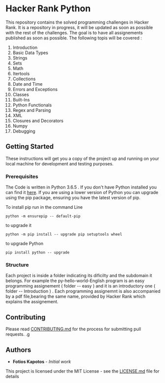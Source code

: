 # Hacker Rank Python
This repository contains the solved programming challenges in Hacker Rank. It is a repository in progress, it will be updated as soon as possible with the rest of the challenges. The goal is to have all assignements published as soon as possible. The following topis will be covered :
1. Introduction
2. Basic Data Types
3. Strings
4. Sets
5. Math
6. Itertools
7. Collections
8. Date and Time
9. Errors and Exceptions
10. Classes
11. Built-Ins
12. Python Functionals
13. Regex and Parsing
14. XML
15. Closures and Decorators
16. Numpy
17. Debugging

## Getting Started

These instructions will get you a copy of the project up and running on your local machine for development and testing purposes.

### Prerequisites
The Code is written in Python 3.6.5 . If you don't have Python installed you can find it [here](https://www.python.org/downloads/). If you are using a lower version of Python you can upgrade using the pip package, ensuring you have the latest version of pip. 

To install pip run in the command Line
```
python -m ensurepip -- default-pip
``` 
to upgrade it 
```
python -m pip install -- upgrade pip setuptools wheel
```
to upgrade Python
```
pip install python -- upgrade
```
### Structure
Each project is inside a folder indicating its dificilty and the subdomain it belongs. For example the py-hello-world-English program is an easy programming assignement ( folder -- easy ) and it is an introductory one ( folder -- Introduction ) . Each programming assignemnt is also accompanied by a pdf file,bearing the same name, provided by Hacker Rank which explains the assignement. 


## Contributing

Please read [CONTRIBUTING.md](https://github.com/fotisk07/Hacker-Rank-Python/blob/master/CONTRIBUTING) for the process for submitting pull requests. .g

## Authors

* **Fotios Kapotos** - *Initial work* 

This project is licensed under the MIT License - see the [LICENSE.md](https://github.com/fotisk07/Hacker-Rank-Python/blob/master/LICENSE) file for details

